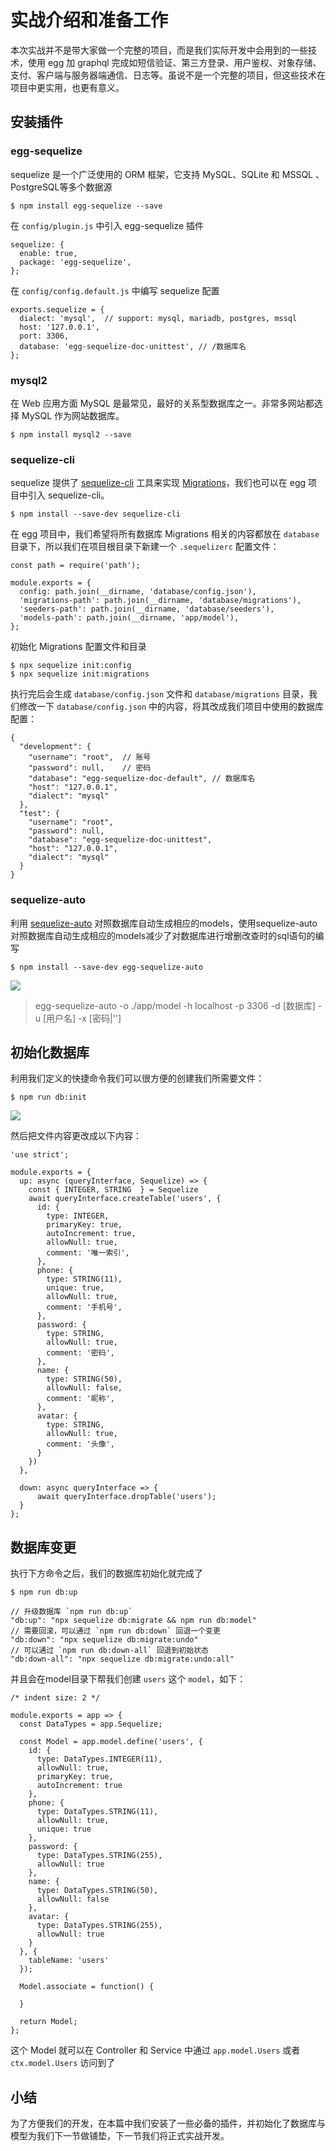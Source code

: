 # 实战介绍和准备工作

本次实战并不是带大家做一个完整的项目，而是我们实际开发中会用到的一些技术，使用 egg 加 graphql 完成如短信验证、第三方登录、用户鉴权、对象存储、支付、客户端与服务器端通信、日志等。虽说不是一个完整的项目，但这些技术在项目中更实用，也更有意义。

## 安装插件

### egg-sequelize

sequelize 是一个广泛使用的 ORM 框架，它支持 MySQL、SQLite 和 MSSQL 、PostgreSQL等多个数据源

```
$ npm install egg-sequelize --save

```

在 `config/plugin.js` 中引入 egg-sequelize 插件

```
sequelize: {
  enable: true,
  package: 'egg-sequelize',
};

```

在 `config/config.default.js` 中编写 sequelize 配置

```
exports.sequelize = {
  dialect: 'mysql',  // support: mysql, mariadb, postgres, mssql
  host: '127.0.0.1',
  port: 3306,
  database: 'egg-sequelize-doc-unittest', // /数据库名
};

```

### mysql2

在 Web 应用方面 MySQL 是最常见，最好的关系型数据库之一。非常多网站都选择 MySQL 作为网站数据库。

```
$ npm install mysql2 --save

```

### sequelize-cli

sequelize 提供了 [sequelize-cli](https://github.com/sequelize/cli) 工具来实现 [Migrations](http://docs.sequelizejs.com/manual/tutorial/migrations.html)，我们也可以在 egg 项目中引入 sequelize-cli。

```
$ npm install --save-dev sequelize-cli

```

在 egg 项目中，我们希望将所有数据库 Migrations 相关的内容都放在 `database` 目录下，所以我们在项目根目录下新建一个 `.sequelizerc` 配置文件：

```
const path = require('path');

module.exports = {
  config: path.join(__dirname, 'database/config.json'),
  'migrations-path': path.join(__dirname, 'database/migrations'),
  'seeders-path': path.join(__dirname, 'database/seeders'),
  'models-path': path.join(__dirname, 'app/model'),
};

```

初始化 Migrations 配置文件和目录

```
$ npx sequelize init:config
$ npx sequelize init:migrations

```

执行完后会生成 `database/config.json` 文件和 `database/migrations` 目录，我们修改一下 `database/config.json` 中的内容，将其改成我们项目中使用的数据库配置：

```
{
  "development": {
    "username": "root",  // 账号
    "password": null,    // 密码
    "database": "egg-sequelize-doc-default", // 数据库名
    "host": "127.0.0.1",
    "dialect": "mysql"
  },
  "test": {
    "username": "root",
    "password": null,
    "database": "egg-sequelize-doc-unittest",
    "host": "127.0.0.1",
    "dialect": "mysql"
  }
}

```

### sequelize-auto

利用 [sequelize-auto](https://www.npmjs.com/package/egg-sequelize-auto) 对照数据库自动生成相应的models，使用sequelize-auto对照数据库自动生成相应的models减少了对数据库进行增删改查时的sql语句的编写

```
$ npm install --save-dev egg-sequelize-auto

```

![](https://user-gold-cdn.xitu.io/2020/2/28/1708a7673a52cd16?w=1107&h=460&f=png&s=94383)

> egg-sequelize-auto -o ./app/model -h localhost -p 3306 -d \[数据库\] -u \[用户名\] -x \[密码|''\]

## 初始化数据库

利用我们定义的快捷命令我们可以很方便的创建我们所需要文件：

```
$ npm run db:init

```

![](https://user-gold-cdn.xitu.io/2020/2/28/1708a77a1768c430?w=500&h=189&f=png&s=17139)

然后把文件内容更改成以下内容：

```
'use strict';

module.exports = {
  up: async (queryInterface, Sequelize) => {
    const { INTEGER, STRING  } = Sequelize
    await queryInterface.createTable('users', {
      id: {
        type: INTEGER,
        primaryKey: true,
        autoIncrement: true,
        allowNull: true,
        comment: '唯一索引',
      },
      phone: {
        type: STRING(11),
        unique: true,
        allowNull: true,
        comment: '手机号',
      },
      password: {
        type: STRING,
        allowNull: true,
        comment: '密码',
      },
      name: {
        type: STRING(50),
        allowNull: false,
        comment: '昵称',
      },
      avatar: {
        type: STRING,
        allowNull: true,
        comment: '头像',
      }
    })
  },

  down: async queryInterface => {
      await queryInterface.dropTable('users');
  }
};

```

## 数据库变更

执行下方命令之后，我们的数据库初始化就完成了

```
$ npm run db:up

```

```
// 升级数据库 `npm run db:up`
"db:up": "npx sequelize db:migrate && npm run db:model"
// 需要回滚，可以通过 `npm run db:down` 回退一个变更
"db:down": "npx sequelize db:migrate:undo"
// 可以通过 `npm run db:down-all` 回退到初始状态
"db:down-all": "npx sequelize db:migrate:undo:all"

```

并且会在model目录下帮我们创建 `users` 这个 `model`，如下：

```
/* indent size: 2 */

module.exports = app => {
  const DataTypes = app.Sequelize;

  const Model = app.model.define('users', {
    id: {
      type: DataTypes.INTEGER(11),
      allowNull: true,
      primaryKey: true,
      autoIncrement: true
    },
    phone: {
      type: DataTypes.STRING(11),
      allowNull: true,
      unique: true
    },
    password: {
      type: DataTypes.STRING(255),
      allowNull: true
    },
    name: {
      type: DataTypes.STRING(50),
      allowNull: false
    },
    avatar: {
      type: DataTypes.STRING(255),
      allowNull: true
    }
  }, {
    tableName: 'users'
  });

  Model.associate = function() {
  
  }

  return Model;
};

```

这个 Model 就可以在 Controller 和 Service 中通过 `app.model.Users` 或者 `ctx.model.Users` 访问到了

## 小结

为了方便我们的开发，在本篇中我们安装了一些必备的插件，并初始化了数据库与模型为我们下一节做铺垫，下一节我们将正式实战开发。